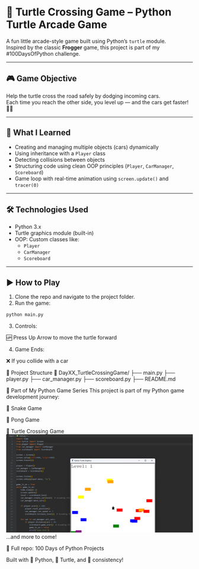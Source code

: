 # 🐢 Turtle Crossing Game – Python Turtle Arcade Game

A fun little arcade-style game built using Python’s `turtle` module.  
Inspired by the classic **Frogger** game, this project is part of my #100DaysOfPython challenge.

---

## 🎮 Game Objective

Help the turtle cross the road safely by dodging incoming cars.  
Each time you reach the other side, you level up — and the cars get faster! 🚗💨

---

## 🧠 What I Learned

- Creating and managing multiple objects (cars) dynamically
- Using inheritance with a `Player` class
- Detecting collisions between objects
- Structuring code using clean OOP principles (`Player`, `CarManager`, `Scoreboard`)
- Game loop with real-time animation using `screen.update()` and `tracer(0)`

---

## 🛠️ Technologies Used

- Python 3.x
- Turtle graphics module (built-in)
- OOP: Custom classes like:
  - `Player`
  - `CarManager`
  - `Scoreboard`

---

## ▶️ How to Play

1. Clone the repo and navigate to the project folder.
2. Run the game:

```bash
python main.py
```
3. Controls:

🆙 Press Up Arrow to move the turtle forward

4. Game Ends:

❌ If you collide with a car

📂 Project Structure
    📁 DayXX_TurtleCrossingGame/
    ├── main.py
    ├── player.py
    ├── car_manager.py
    ├── scoreboard.py
    ├── README.md

🌟 Part of My Python Game Series
This project is part of my Python game development journey:

🐍 Snake Game

🏓 Pong Game

🐢 Turtle Crossing Game
![Screenshot](image.png)
…and more to come!

📌 Full repo: 100 Days of Python Projects

Built with 🧠 Python, 🐢 Turtle, and 💪 consistency!

